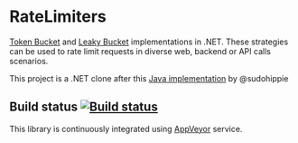 RateLimiters
============

[Token Bucket](http://en.wikipedia.org/wiki/Token_bucket)  and [Leaky Bucket](http://en.wikipedia.org/wiki/Leaky_bucket) implementations in .NET. These strategies can be used to rate limit requests in diverse web, backend or API calls scenarios.


This project is a .NET clone after this [Java implementation](https://github.com/sudohippie/throttle) by @sudohippie

## Build status [![Build status](https://ci.appveyor.com/api/projects/status/pagvorubf758v6nl)](https://ci.appveyor.com/project/robertmircea/ratelimiters)

This library is continuously integrated using [AppVeyor](http://www.appveyor.com/) service.
